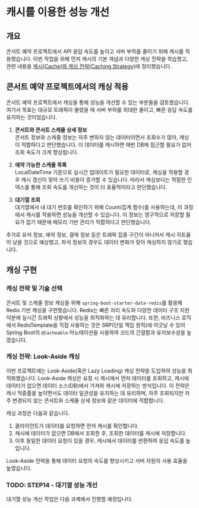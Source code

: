 # 캐시를 이용한 성능 개선

## 개요

콘서트 예약 프로젝트에서 API 응답 속도를 높이고 서버 부하를 줄이기 위해 캐시를 적용했습니다. 이번 작업을 위해 먼저 캐시의 기본 개념과 다양한 캐싱 전략을 학습했고, 관련
내용을 [캐시(Cache)와 캐싱 전략(Caching Strategy)](https://penguin-dev.tistory.com/24)에 정리했습니다.

## 콘서트 예약 프로젝트에서의 캐싱 적용

콘서트 예약 프로젝트에서 캐싱을 통해 성능을 개선할 수 있는 부분들을 검토했습니다. 여기서 목표는 대규모 트래픽이 몰렸을 때 서버 부하를 최대한 줄이고, 빠른 응답 속도를 유지하는
것이었습니다.

1. **콘서트와 콘서트 스케줄 상세 정보**  
   콘서트 정보와 스케줄 정보는 자주 변하지 않는 데이터이면서 조회수가 많아, 캐싱이 적합하다고 판단했습니다. 이 데이터를 캐시하면 매번 DB에 접근할 필요가 없어 조회 속도가
   크게 향상됩니다.

2. **예약 가능한 스케줄 목록**  
   LocalDateTime 기준으로 실시간 업데이트가 필요한 데이터로, 캐싱을 적용할 경우 캐시 갱신이 잦아 쓰기 비용이 증가할 수 있습니다. 따라서 캐싱보다는 적절한 인덱스를
   통해 조회 속도를 개선하는 것이 더 효율적이라고 판단했습니다.

3. **대기열 조회**  
   대기열에서 내 대기 번호를 확인하기 위해 Count(집계 함수)를 사용하는데, 이 과정에서 캐시를 적용하면 성능을 개선할 수 있습니다. 이 정보는 영구적으로 저장할 필요가
   없기 때문에 메모리 기반 관리가 적합하다고 판단했습니다.

추가로 유저 정보, 예약 정보, 결제 정보 등은 트래픽 집중 구간이 아니어서 캐시 히트율이 낮을 것으로 예상했고, 좌석 정보의 경우도 데이터 변화가 잦아 캐싱하지 않기로 했습니다.

## 캐싱 구현

### 캐싱 전략 및 기술 선택

콘서트 및 스케줄 정보 캐싱을 위해 `spring-boot-starter-data-redis`를 활용해 Redis 기반 캐싱을 구현했습니다. Redis는 빠른 처리 속도와 다양한
데이터 구조 지원 덕분에 실시간 트래픽 상황에서 성능을 최적화하는 데 유리합니다. 또한, 비즈니스 로직에서 RedisTemplate을 직접 사용하는 것은 SRP(단일 책임 원칙)에
어긋날 수 있어 Spring Boot의 `@Cacheable` 어노테이션을 사용하여 코드의 간결함과 유지보수성을 높였습니다.

### 캐싱 전략: Look-Aside 캐싱

이번 프로젝트에는 Look-Aside(혹은 Lazy Loading) 캐싱 전략을 도입하여 성능을 최적화했습니다. Look-Aside 캐싱은 요청 시 캐시에서 먼저 데이터를
조회하고, 캐시에 데이터가 없으면 데이터 소스(DB)에서 가져와 캐시에 저장하는 방식입니다. 이 전략은 캐시 적중률을 높이면서도 데이터 일관성을 유지하는 데 유리하며, 자주
조회되지만 자주 변경되지 않는 콘서트와 스케줄 상세 정보와 같은 데이터에 적합합니다.

캐싱 과정은 다음과 같습니다.

1. 클라이언트가 데이터를 요청하면 먼저 캐시를 확인합니다.
2. 캐시에 데이터가 없으면 DB에서 조회한 후, 조회한 데이터를 캐시에 저장합니다.
3. 이후 동일한 데이터 요청이 있을 경우, 캐시에서 데이터를 반환하여 응답 속도를 높입니다.

Look-Aside 전략을 통해 데이터 요청의 속도를 향상시키고 서버 자원의 사용 효율을 높였습니다.

### TODO: STEP14 - 대기열 성능 개선

대기열 성능 개선 작업은 다음 과제에서 진행할 예정입니다.